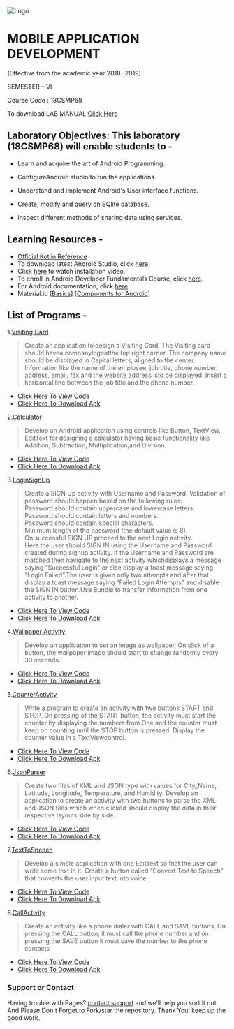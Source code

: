  ![Logo](https://svcengg.edu.in/wp-content/uploads/2020/12/SVCE1-1024x279.jpg)

# MOBILE APPLICATION DEVELOPMENT

 (Effective from the academic year 2018 -2019)
 
  SEMESTER – VI
  
  Course Code : 18CSMP68
  
  To download LAB MANUAL [Click Here](https://drive.google.com/file/d/1YefqvdarNqxX2sXMGiXPqqcGdvSeIh26/view?usp=sharing)

## Laboratory Objectives: This laboratory (18CSMP68) will enable students to - 

- Learn and acquire the art of Android Programming.

- ConfigureAndroid studio to run the applications.

- Understand and implement Android's User interface functions.

- Create, modify and query on SQlite database.

- Inspect different methods of sharing data using services. 

## Learning Resources -

- [Official Kotlin Reference](https://kotlinlang.org/docs/kotlin-pdf.html) 
- To download latest Android Studio, click [here](https://developer.android.com/studio).
- Click [here](https://youtu.be/0zx_eFyHRU0?t=371) to watch installation video.
- To enroll in Android Developer Fundamentals Course, click [here](https://developer.android.com/courses/fundamentals-training/overview-v2).
- For Android documentation, click [here](https://developer.android.com/guide).
- Material.io  [[Basics]](https://material.io/design/introduction) [[Components for Android]](https://material.io/components?platform=android)

## List of Programs -

1.[Visiting Card](https://github.com/shubhaam13/Mobile-Application-Development-lab-Program-VTU-6th-sem/tree/main/VistingCard)

  >Create an application to design a Visiting Card. The Visiting card should havea companylogoatthe
  top right corner. The company name should be displayed in Capital letters, aligned to the center.
  Information like the name of the employee, job title, phone number, address, email, fax and the
  website address isto be displayed. Insert a horizontal line between the job title and the phone number.

  - [Click Here To View Code](https://github.com/shubhaam13/Mobile-Application-Development-lab-Program-VTU-6th-sem/tree/main/VistingCard)
  - [Click Here To Download Apk](https://drive.google.com/file/d/1Dyec57br94BzRdZ5i24OEcfSIfNFLmnd/view?usp=drivesdk)
  
2.[Calculator](https://github.com/shubhaam13/Mobile-Application-Development-lab-Program-VTU-6th-sem/tree/main/Calculator)

>Develop an Android application using controls like Button, TextView, EditText for designing a calculator having basic functionality like Addition, Subtraction, Multiplication,and Division.

  - [Click Here To View Code](https://github.com/shubhaam13/Mobile-Application-Development-lab-Program-VTU-6th-sem/tree/main/Calculator)
  - [Click Here To Download Apk](https://github.com/Raghuvorkady/MAD-LAB-Programs/releases/download/p2-v1.1.1/SimpleCalculator_v1.1.1.apk)

3.[LoginSignUp](https://github.com/shubhaam13/Mobile-Application-Development-lab-Program-VTU-6th-sem/tree/main/LoginSignUp)

>Create a SIGN Up activity with Username and Password. Validation of password should happen
based on the following rules:<br>
Password should contain uppercase and lowercase letters.<br>
Password should contain letters and numbers.<br>
Password should contain special characters.<br>
Minimum length of the password (the default value is 8).<br>
On successful SIGN UP proceed to the next Login activity.<br>
Here the user should SIGN IN using the Username and Password created during signup activity. If the Username and Password are matched then navigate to the next activity whichdisplays a message saying “Successful Login” or else display a toast message saying “Login Failed”.The user is given only two attempts and after that display a toast message saying “Failed Login Attempts” and disable the SIGN IN button.Use Bundle to transfer information from one activity to another.<br>

  - [Click Here To View Code](https://github.com/shubhaam13/Mobile-Application-Development-lab-Program-VTU-6th-sem/tree/main/LoginSignUp)
  - [Click Here To Download Apk](https://github.com/Raghuvorkady/MAD-LAB-Programs/releases/download/p3-v1.1.1/Login_Activity_v1.1.1.apk)

4.[Wallpaper Activity](https://github.com/shubhaam13/Mobile-Application-Development-lab-Program-VTU-6th-sem/tree/main/WallpaperActivity)
  
  >Develop an application to set an image as wallpaper. On click of a button, the wallpaper image should start to change randomly every 30 seconds.
  
  - [Click Here To View Code](https://github.com/shubhaam13/Mobile-Application-Development-lab-Program-VTU-6th-sem/tree/main/WallpaperActivity)
  - [Click Here To Download Apk](https://github.com/shubhaam13/Mobile-Application-Development-lab-Program-VTU-6th-sem/releases/download/v1.0.0/app-debug.apk)

5.[CounterActivity](https://github.com/shubhaam13/Mobile-Application-Development-lab-Program-VTU-6th-sem/tree/main/CounterActivity)

  >Write a program to create an activity with two buttons START and STOP. On pressing of the START button, the activity must start the counter by displaying the numbers from One     and the counter must keep on counting until the STOP button is pressed. Display the counter value in a TextViewcontrol.
  
  - [Click Here To View Code](https://github.com/shubhaam13/Mobile-Application-Development-lab-Program-VTU-6th-sem/tree/main/CounterActivity)
  - [Click Here To Download Apk](https://github.com/shubhaam13/Mobile-Application-Development/releases/download/v5.0.0/CounterActivity.App.apk)

6.[JsonParser](https://github.com/shubhaam13/Mobile-Application-Development-lab-Program-VTU-6th-sem/tree/main/JsonParser)

 > Create two files of XML and JSON type with values for City_Name,
Latitude, Longitude, Temperature, and Humidity. Develop an application to create
an activity with two buttons to parse the XML and JSON files which when clicked
should display the data in their respective layouts side by side.

- [Click Here To View Code](https://github.com/shubhaam13/Mobile-Application-Development-lab-Program-VTU-6th-sem/tree/main/JsonParser)
- [Click Here To Download Apk](https://github.com/shubhaam13/Mobile-Application-Development/releases/download/v6.0.0/ParseJSON.apk)
  
  
7.[TextToSpeech](https://github.com/shubhaam13/Mobile-Application-Development-lab-Program-VTU-6th-sem/tree/main/TextToSpeech)

 >Develop a simple application with one EditText so that the user can
write some text in it. Create a button called “Convert Text to Speech” that converts
the user input text into voice.

- [Click Here To View Code](https://github.com/shubhaam13/Mobile-Application-Development-lab-Program-VTU-6th-sem/tree/main/TextToSpeech)
- [Click Here To Download Apk](https://github.com/shubhaam13/Mobile-Application-Development/releases/download/v7.0.0/test-to-speech.apk)


8.[CallActivity](https://github.com/shubhaam13/Mobile-Application-Development-lab-Program-VTU-6th-sem/tree/main/CallActivity)

 >Create an activity like a phone dialer with CALL and SAVE buttons. On
pressing the CALL button, it must call the phone number and on pressing the SAVE
button it must save the number to the phone contacts

- [Click Here To View Code](https://github.com/shubhaam13/Mobile-Application-Development-lab-Program-VTU-6th-sem/tree/main/CallActivity)
- [Click Here To Download Apk](https://github.com/shubhaam13/Mobile-Application-Development/releases/download/v8.0.0/call-activity.apk)



### Support or Contact

Having trouble with Pages? [contact support](https://shubhaam13.github.io/) and we’ll help you sort it out.
And Please Don't Forget to Fork/star the repository.
Thank You! keep up the good work.

